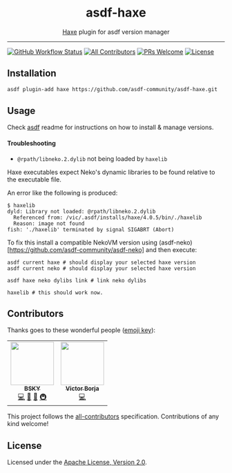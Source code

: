 <div align="center">
<h1>asdf-haxe</h1>
<span><a href="https://haxe.org">Haxe</a> plugin for asdf version manager</span>
</div>
<hr />

[![GitHub Workflow Status](https://img.shields.io/github/workflow/status/asdf-community/asdf-haxe/Main%20workflow?style=flat-square)](https://github.com/asdf-community/asdf-haxe/actions)
[![All Contributors](https://img.shields.io/badge/all_contributors-2-orange.svg?style=flat-square)](#contributors)
[![PRs Welcome](https://img.shields.io/badge/PRs-welcome-brightgreen.svg?style=flat-square)](http://makeapullrequest.com)
[![License](https://img.shields.io/github/license/asdf-community/asdf-haxe?style=flat-square&color=brightgreen)](https://github.com/asdf-community/asdf-haxe/blob/master/LICENSE)

## Installation

```bash
asdf plugin-add haxe https://github.com/asdf-community/asdf-haxe.git
```

## Usage

Check [asdf](https://github.com/asdf-vm/asdf) readme for instructions on how to
install & manage versions.

#### Troubleshooting

- `@rpath/libneko.2.dylib` not being loaded by `haxelib`

Haxe executables expect Neko's dynamic libraries to be
found relative to the executable file.

An error like the following is produced:

```shell
$ haxelib
dyld: Library not loaded: @rpath/libneko.2.dylib
  Referenced from: /vic/.asdf/installs/haxe/4.0.5/bin/./haxelib
  Reason: image not found
fish: './haxelib' terminated by signal SIGABRT (Abort)
```

To fix this install a compatible NekoVM version using 
(asdf-neko)[https://github.com/asdf-community/asdf-neko] and
then execute:

```shell
asdf current haxe # should display your selected haxe version
asdf current neko # should display your selected haxe version

asdf haxe neko dylibs link # link neko dylibs

haxelib # this should work now.
```

## Contributors

Thanks goes to these wonderful people
([emoji key](https://allcontributors.org/docs/en/emoji-key)):

<!-- ALL-CONTRIBUTORS-LIST:START - Do not remove or modify this section -->
<!-- prettier-ignore-start -->
<!-- markdownlint-disable -->
<table>
  <tr>
    <td align="center"><a href="https://bsky.moe"><img src="https://avatars3.githubusercontent.com/u/38746192?v=4" width="100px;" alt=""/><br /><sub><b>BSKY</b></sub></a><br /><a href="https://github.com/asdf-community/asdf-haxe/commits?author=imbsky" title="Code">💻</a> <a href="https://github.com/asdf-community/asdf-haxe/commits?author=imbsky" title="Documentation">📖</a> <a href="#maintenance-imbsky" title="Maintenance">🚧</a> <a href="#infra-imbsky" title="Infrastructure (Hosting, Build-Tools, etc)">🚇</a></td>
    <td align="center"><a href="https://keybase.io/oeiuwq"><img src="https://avatars3.githubusercontent.com/u/331?v=4" width="100px;" alt=""/><br /><sub><b>Victor Borja</b></sub></a><br /><a href="https://github.com/asdf-community/asdf-haxe/commits?author=vic" title="Code">💻</a></td>
  </tr>
</table>

<!-- markdownlint-enable -->
<!-- prettier-ignore-end -->
<!-- ALL-CONTRIBUTORS-LIST:END -->

This project follows the
[all-contributors](https://github.com/all-contributors/all-contributors)
specification. Contributions of any kind welcome!

## License

Licensed under the
[Apache License, Version 2.0](https://www.apache.org/licenses/LICENSE-2.0).
